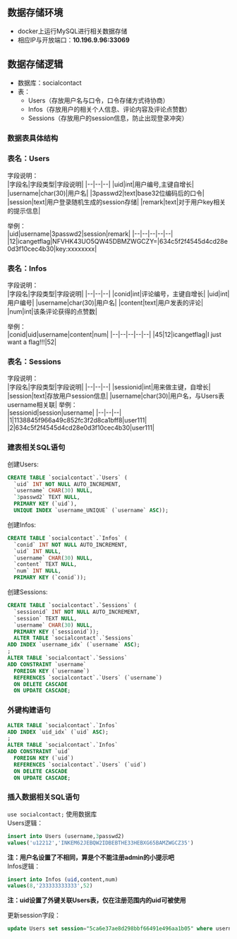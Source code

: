 ## 数据存储环境  
+ docker上运行MySQL进行相关数据存储  
+ 相应IP与开放端口：**10.196.9.96:33069**  
## 数据存储逻辑  
+ 数据库：socialcontact  
+ 表：  
    + Users（存放用户名与口令，口令存储方式待协商）
    + Infos（存放用户的相关个人信息、评论内容及评论点赞数） 
    + Sessions（存放用户的session信息，防止出现登录冲突）  

### 数据表具体结构  
### 表名：Users  
字段说明：  
|字段名|字段类型|字段说明|
|--|--|--|
|uid|int|用户编号,主键自增长|
|username|char(30)|用户名|
|3passwd2|text|base32位编码后的口令|
|session|text|用户登录随机生成的session存储|
|remark|text|对于用户key相关的提示信息|

举例：  
|uid|username|3passwd2|session|remark|
|--|--|--|--|--|
|12|icangetflag|NFVHK43UO5QW45DBMZWGCZY=|634c5f2f4545d4cd28e0d3f10cec4b30|key:xxxxxxxx|

### 表名：Infos  
字段说明：  
|字段名|字段类型|字段说明|
|--|--|--|
|conid|int|评论编号，主键自增长|
|uid|int|用户编号|
|username|char(30)|用户名|
|content|text|用户发表的评论|
|num|int|该条评论获得的点赞数|


举例：  
|conid|uid|username|content|num|
|--|--|--|--|--|
|45|12|icangetflag|I just want a flag!!!|52|

### 表名：Sessions  
字段说明：  
|字段名|字段类型|字段说明|
|--|--|--|
|sessionid|int|用来做主键，自增长|
|session|text|存放用户session信息|
|username|char(30)|用户名，与Users表username相关联|
举例：  
|sessionid|session|username|
|--|--|--|
|1|1138845f966a49c852fc3f2d8ca1bff8|user111|
|2|634c5f2f4545d4cd28e0d3f10cec4b30|user111|


### 建表相关SQL语句  

创建Users:  
```sql
CREATE TABLE `socialcontact`.`Users` (
  `uid` INT NOT NULL AUTO_INCREMENT,
  `username` CHAR(30) NULL,
  `3passwd2` TEXT NULL,
  PRIMARY KEY (`uid`),
  UNIQUE INDEX `username_UNIQUE` (`username` ASC));
```
创建Infos:  
```sql
CREATE TABLE `socialcontact`.`Infos` (
  `conid` INT NOT NULL AUTO_INCREMENT,
  `uid` INT NULL,
  `username` CHAR(30) NULL,
  `content` TEXT NULL,
  `num` INT NULL,
  PRIMARY KEY (`conid`));
```
创建Sessions:  
```sql
CREATE TABLE `socialcontact`.`Sessions` (
  `sessionid` INT NOT NULL AUTO_INCREMENT,
  `session` TEXT NULL,
  `username` CHAR(30) NULL,
  PRIMARY KEY (`sessionid`));
  ALTER TABLE `socialcontact`.`Sessions` 
ADD INDEX `username_idx` (`username` ASC);
;
ALTER TABLE `socialcontact`.`Sessions` 
ADD CONSTRAINT `username`
  FOREIGN KEY (`username`)
  REFERENCES `socialcontact`.`Users` (`username`)
  ON DELETE CASCADE
  ON UPDATE CASCADE;
```


### 外键构建语句  
```sql
ALTER TABLE `socialcontact`.`Infos` 
ADD INDEX `uid_idx` (`uid` ASC);
;
ALTER TABLE `socialcontact`.`Infos` 
ADD CONSTRAINT `uid`
  FOREIGN KEY (`uid`)
  REFERENCES `socialcontact`.`Users` (`uid`)
  ON DELETE CASCADE
  ON UPDATE CASCADE;

```
### 插入数据相关SQL语句  
`use socialcontact;` 使用数据库  
Users逻辑：  
```sql
insert into Users (username,3passwd2)
values('u12212','INKEM62JEBQW2IDBEBTHE33HEBXG65BAMZWGCZ35')
```
**注：用户名设置了不相同，算是个不能注册admin的小提示吧**  
Infos逻辑：  
```sql
insert into Infos (uid,content,num)
values(8,'233333333333',52)
```
**注：uid设置了外键关联Users表，仅在注册范围内的uid可被使用**



更新session字段：

```sql
update Users set session="5ca6e37ae8d298bbf66491e496aa1b05" where username="123" and 3passwd2="456";
```

